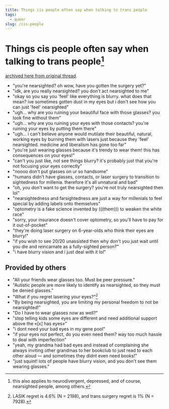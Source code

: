 ```yaml
---
title: Things cis people often say when talking to trans people
tags:
  - queer
slug: /cis-people
---
```


# Things cis people often say when talking to trans people[^groups]

[^groups]:
    this also applies to neurodivergent, depressed, and of course, nearsighted
    people, among others.

[archived here from original thread](https://woem.space/notice/AZ9LfzneXjXrwP0R28).

- "you're nearsighted? oh wow, have you gotten the surgery yet?"
- "idk, are you really nearsighted? you don't act nearsighted to me"
- "okay so you say you 'feel' like everything is blurry. what does that mean?
  ive sometimes gotten dust in my eyes but i don't see how you can just 'feel'
  nearsighted"
- "ugh... why are you ruining your beautiful face with those glasses? you look
  fine without them"
- "ugh... why are you ruining your eyes with those contacts? you're ruining your
  eyes by putting them there"
- "ugh... i can't believe anyone would mutilate their beautiful, natural,
  working eyes by burning them with lasers just because they 'feel' nearsighted.
  medicine and liberalism has gone too far"
- "you're just wearing glasses because it's trendy to wear them! this has
  consequences on your eyes!"
- "can't you just like, not see things blurry? it's probably just that you're
  not focusing your eyes correctly"
- "noooo don't put glasses on ur so handsome"
- "humans didn't have glasses, contacts, or laser surgery to transition to
  sightedness for millenia. therefore it's all unnatural and bad"
- "oh, you don't want to get the surgery? you're not truly nearsighted then lol"
- "nearsightedness and farsightedness are just a way for millenials to feel
  special by adding labels onto themselves"
- "optometry is a fake science invented by (((them))) to weaken the white race"
- "sorry, your insurance doesn't cover optometry, so you'll have to pay for it
  out-of-pocket"
- "they're doing laser surgery on 6-year-olds who think their eyes are blurry!"
- "if you wish to see 20/20 unassisted then why don't you just wait until you
  die and reincarnate as a fully-sighted person?"
- "i have blurry vision and i just deal with it lol"

## Provided by others

- "All your friends wear glasses too. Must be peer pressure."
- "Autistic people are more likely to identify as nearsighted, so they must be
  denied glasses."
- "What if you regret lasering your eyes?"[^surgery-regret]
- "By being nearsighted, you are limiting my personal freedom to not be
  nearsighted!"
- "Do I have to wear glasses now as well?"
- "stop telling kids some eyes are different and need additional support above
  the «[x] has eyes»"
- "i dont need your bad eyes in my gene pool"
- "if your eyes not perfect, do you even need them? way too much hassle to deal
  with imperfection"
- "yeah, my grandma had bad eyes and instead of complaining she always inviting
  other grandmas to her bookclub to just read to each other aloud — and
  sometimes they didnt even need books!"
- "just squint! lots of people have blurry vision, and you don't see them
  wearing glasses."

[^surgery-regret]:
    LASIK regret is 4.6% (N = 2198),[^cite-lasik] and trans surgery regret is 1%
    (N = 7928).[^cite-grs]

[^cite-lasik]:
    [LASIK World Literature Review: Quality of Life and Patient Satisfaction](https://www.sciencedirect.com/science/article/pii/S0161642008013377)
    (2009)
    [doi:10.1016/j.ophtha.2008.12.037](https://doi.org/10.1016/j.ophtha.2008.12.037)

[^cite-grs]:
    [Regret after Gender-affirmation Surgery: A Systematic Review and Meta-analysis of Prevalence](https://pmc.ncbi.nlm.nih.gov/articles/PMC8099405/)
    (2021)
    [doi:10.1097/GOX.0000000000003477](https://doi.org/10.1097/GOX.0000000000003477)
